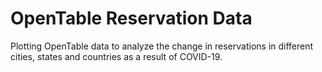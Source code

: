 # OpenTable Reservation Data
Plotting OpenTable data to analyze the change in reservations in different cities, states and countries as a result of COVID-19.
